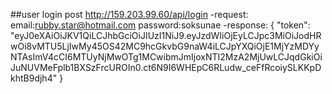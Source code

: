 ##user login
	post
	http://159.203.99.60/api/login
	-request:
		email:rubby.star@hotmail.com
		password:soksunae
	-response:
		{
		    "token": "eyJ0eXAiOiJKV1QiLCJhbGciOiJIUzI1NiJ9.eyJzdWIiOjEyLCJpc3MiOiJodHRwOi8vMTU5LjIwMy45OS42MC9hcGkvbG9naW4iLCJpYXQiOjE1MjYzMDYyNTAsImV4cCI6MTUyNjMwOTg1MCwibmJmIjoxNTI2MzA2MjUwLCJqdGkiOiJuNUVMeFplb1BXSzFrcUROIn0.ct6N9I6WHEpC6RLudw_ceFfRcoiySLKKpDkhtB9djh4"
		}

